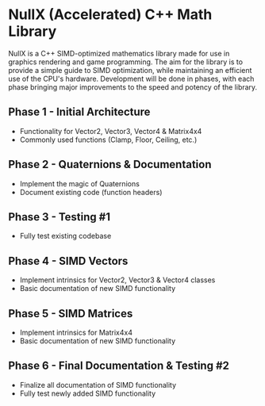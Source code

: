 # NullX (Accelerated) C++ Math Library
NullX is a C++ SIMD-optimized mathematics library made for use in graphics rendering and game programming.
The aim for the library is to provide a simple guide to SIMD optimization, while maintaining an efficient use of the 
CPU's hardware. Development will be done in phases, with each phase bringing major improvements to the speed and 
potency of the library.

## Phase 1 - Initial Architecture
- Functionality for Vector2, Vector3, Vector4 & Matrix4x4
- Commonly used functions (Clamp, Floor, Ceiling, etc.)

## Phase 2 - Quaternions & Documentation
- Implement the magic of Quaternions
- Document existing code (function headers)

## Phase 3 - Testing #1
- Fully test existing codebase

## Phase 4 - SIMD Vectors
- Implement intrinsics for Vector2, Vector3 & Vector4 classes
- Basic documentation of new SIMD functionality

## Phase 5 - SIMD Matrices
- Implement intrinsics for Matrix4x4
- Basic documentation of new SIMD functionality

## Phase 6 - Final Documentation & Testing #2
- Finalize all documentation of SIMD functionality
- Fully test newly added SIMD functionality
